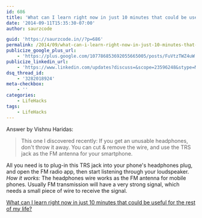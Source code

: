 ```yaml
---
id: 686
title: 'What can I learn right now in just 10 minutes that could be useful for the rest of my life?'
date: '2014-09-11T15:35:30-07:00'
author: saurzcode

guid: 'https://saurzcode.in//?p=686'
permalink: /2014/09/what-can-i-learn-right-now-in-just-10-minutes-that-could-be-useful-for-the-rest-of-my-life/
publicize_google_plus_url:
    - 'https://plus.google.com/107786853692055665005/posts/FuVtzTWZ4uW'
publicize_linkedin_url:
    - 'https://www.linkedin.com/updates?discuss=&scope=23596248&stype=M&topic=5915771932044713985&type=U&a=DCXY'
dsq_thread_id:
    - '3282018924'
meta-checkbox:
    - ''
categories:
    - LifeHacks
tags:
    - LifeHacks
---
```


Answer by Vishnu Haridas:
<blockquote>This one I discovered recently: If you get an unusable headphones, don't throw it away. You can cut &amp; remove the wire, and use the TRS jack as the FM antenna for your smartphone.</blockquote>
All you need is to plug-in this TRS jack into your phone's headphones plug, and open the FM radio app, then start listening through your loudspeaker.
<div><img class="landscape qtext_image zoomable_in zoomable_in_feed" src="http://qph.is.quoracdn.net/main-qimg-d015f6c2100af6cf154d5e23ca71f57a?convert_to_webp=true" alt="" /></div>
<i>How it works: </i>The headphones wire works as the FM antenna for mobile phones. Usually FM transmission will have a very strong signal, which needs a small piece of wire to receive the signal.

<span class="qlink_container"><a href="http://www.quora.com/What-can-I-learn-right-now-in-just-10-minutes-that-could-be-useful-for-the-rest-of-my-life/answer/Vishnu-Haridas">What can I learn right now in just 10 minutes that could be useful for the rest of my life?</a></span>
